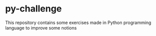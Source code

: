 # py-challenge
This repository contains some exercises made in Python programming language to improve some notions
